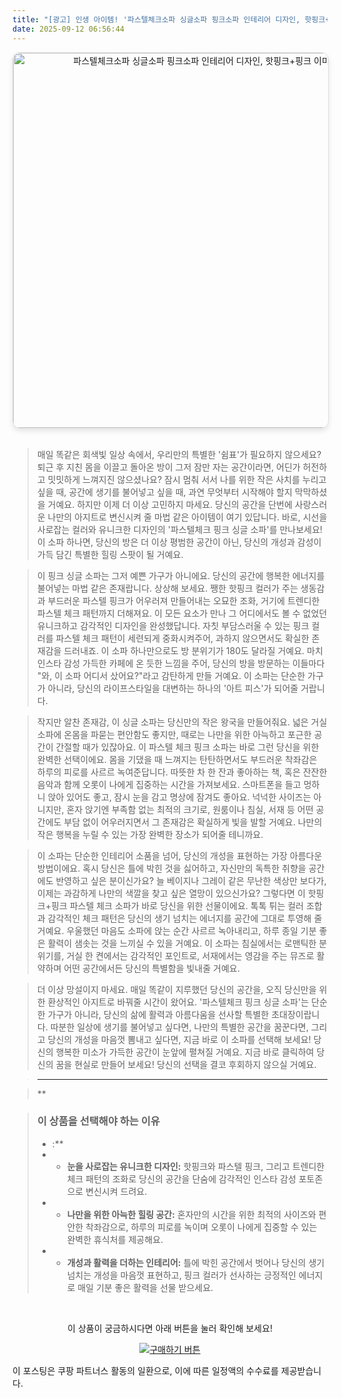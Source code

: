 ```yaml
---
title: "[광고] 인생 아이템! '파스텔체크소파 싱글소파 핑크소파 인테리어 디자인, 핫핑크+핑크'을(를) 만나보세요."
date: 2025-09-12 06:56:44
---
```


<div align="center">
    <a href="https://link.coupang.com/re/AFFSDP?lptag=AF8916626&pageKey=8992424209&itemId=26342987952&vendorItemId=93320037227&traceid=V0-153-e2520ad4e639e119&clickBeacon=985b9540-8fa5-11f0-80db-a67bbfaedc67%7E3&requestid=20250912155623598013655037&token=31850C%7CMIXED" target="_blank">
        <img src="https://ads-partners.coupang.com/image1/UPNxP0xpKXFxZ5eFUPr6UST_Hr_orfqmuKBhNtVEN7AXpjv-qrrTKBLX4Bxdxx21uMeXLhQrenZ6GFtjRqw58t8z51ETEI7Uv_60dVQOwTf8wlI5j0hCaSzRcYyWXBrQcQwGI0FL5Z3lciXwDa61se9aXdro63NnCPGIp1b-cYahnk7aCnlbM0wGTcUdqVtJFUVswV7o06wO0v5dXIS4YBDi2zNsf1Swl9ndmZ5wpJ4MEiEEMQ6IvxxKc4uM4yXJ2ozspiK4Uz7f1Kgo7r9aDxucj7dPmkjViW-E_BqTz69Psk-Mf3PMrlp9" alt="파스텔체크소파 싱글소파 핑크소파 인테리어 디자인, 핫핑크+핑크 이미지" width="600" style="max-width: 100%; height: auto; border-radius: 12px; border: 1px solid #e0e0e0; box-shadow: 0 4px 8px rgba(0,0,0,0.1);">
    </a>
</div>
<br>

> 매일 똑같은 회색빛 일상 속에서, 우리만의 특별한 '쉼표'가 필요하지 않으세요? 퇴근 후 지친 몸을 이끌고 돌아온 방이 그저 잠만 자는 공간이라면, 어딘가 허전하고 밋밋하게 느껴지진 않으셨나요? 잠시 멈춰 서서 나를 위한 작은 사치를 누리고 싶을 때, 공간에 생기를 불어넣고 싶을 때, 과연 무엇부터 시작해야 할지 막막하셨을 거예요. 하지만 이제 더 이상 고민하지 마세요. 당신의 공간을 단번에 사랑스러운 나만의 아지트로 변신시켜 줄 마법 같은 아이템이 여기 있답니다. 바로, 시선을 사로잡는 컬러와 유니크한 디자인의 '파스텔체크 핑크 싱글 소파'를 만나보세요! 이 소파 하나면, 당신의 방은 더 이상 평범한 공간이 아닌, 당신의 개성과 감성이 가득 담긴 특별한 힐링 스팟이 될 거예요.

> 이 핑크 싱글 소파는 그저 예쁜 가구가 아니에요. 당신의 공간에 행복한 에너지를 불어넣는 마법 같은 존재랍니다. 상상해 보세요. 쨍한 핫핑크 컬러가 주는 생동감과 부드러운 파스텔 핑크가 어우러져 만들어내는 오묘한 조화, 거기에 트렌디한 파스텔 체크 패턴까지 더해져요. 이 모든 요소가 만나 그 어디에서도 볼 수 없었던 유니크하고 감각적인 디자인을 완성했답니다. 자칫 부담스러울 수 있는 핑크 컬러를 파스텔 체크 패턴이 세련되게 중화시켜주어, 과하지 않으면서도 확실한 존재감을 드러내죠. 이 소파 하나만으로도 방 분위기가 180도 달라질 거예요. 마치 인스타 감성 가득한 카페에 온 듯한 느낌을 주어, 당신의 방을 방문하는 이들마다 "와, 이 소파 어디서 샀어요?"라고 감탄하게 만들 거예요. 이 소파는 단순한 가구가 아니라, 당신의 라이프스타일을 대변하는 하나의 '아트 피스'가 되어줄 거랍니다.

> 작지만 알찬 존재감, 이 싱글 소파는 당신만의 작은 왕국을 만들어줘요. 넓은 거실 소파에 온몸을 파묻는 편안함도 좋지만, 때로는 나만을 위한 아늑하고 포근한 공간이 간절할 때가 있잖아요. 이 파스텔 체크 핑크 소파는 바로 그런 당신을 위한 완벽한 선택이에요. 몸을 기댔을 때 느껴지는 탄탄하면서도 부드러운 착좌감은 하루의 피로를 사르르 녹여준답니다. 따뜻한 차 한 잔과 좋아하는 책, 혹은 잔잔한 음악과 함께 오롯이 나에게 집중하는 시간을 가져보세요. 스마트폰을 들고 멍하니 앉아 있어도 좋고, 잠시 눈을 감고 명상에 잠겨도 좋아요. 넉넉한 사이즈는 아니지만, 혼자 앉기엔 부족함 없는 최적의 크기로, 원룸이나 침실, 서재 등 어떤 공간에도 부담 없이 어우러지면서 그 존재감은 확실하게 빛을 발할 거예요. 나만의 작은 행복을 누릴 수 있는 가장 완벽한 장소가 되어줄 테니까요.

> 이 소파는 단순한 인테리어 소품을 넘어, 당신의 개성을 표현하는 가장 아름다운 방법이에요. 혹시 당신은 틀에 박힌 것을 싫어하고, 자신만의 독특한 취향을 공간에도 반영하고 싶은 분이신가요? 늘 베이지나 그레이 같은 무난한 색상만 보다가, 이제는 과감하게 나만의 색깔을 찾고 싶은 열망이 있으신가요? 그렇다면 이 핫핑크+핑크 파스텔 체크 소파가 바로 당신을 위한 선물이에요. 톡톡 튀는 컬러 조합과 감각적인 체크 패턴은 당신의 생기 넘치는 에너지를 공간에 그대로 투영해 줄 거예요. 우울했던 마음도 소파에 앉는 순간 사르르 녹아내리고, 하루 종일 기분 좋은 활력이 샘솟는 것을 느끼실 수 있을 거예요. 이 소파는 침실에서는 로맨틱한 분위기를, 거실 한 켠에서는 감각적인 포인트로, 서재에서는 영감을 주는 뮤즈로 활약하며 어떤 공간에서든 당신의 특별함을 빛내줄 거예요.

> 더 이상 망설이지 마세요. 매일 똑같이 지루했던 당신의 공간을, 오직 당신만을 위한 환상적인 아지트로 바꿔줄 시간이 왔어요. '파스텔체크 핑크 싱글 소파'는 단순한 가구가 아니라, 당신의 삶에 활력과 아름다움을 선사할 특별한 초대장이랍니다. 따분한 일상에 생기를 불어넣고 싶다면, 나만의 특별한 공간을 꿈꾼다면, 그리고 당신의 개성을 마음껏 뽐내고 싶다면, 지금 바로 이 소파를 선택해 보세요! 당신의 행복한 미소가 가득한 공간이 눈앞에 펼쳐질 거예요. 지금 바로 클릭하여 당신의 꿈을 현실로 만들어 보세요! 당신의 선택을 결코 후회하지 않으실 거예요.

> ---

> **


> ### 이 상품을 선택해야 하는 이유
> - :**
> - *   **눈을 사로잡는 유니크한 디자인:** 핫핑크와 파스텔 핑크, 그리고 트렌디한 체크 패턴의 조화로 당신의 공간을 단숨에 감각적인 인스타 감성 포토존으로 변신시켜 드려요.
> - *   **나만을 위한 아늑한 힐링 공간:** 혼자만의 시간을 위한 최적의 사이즈와 편안한 착좌감으로, 하루의 피로를 녹이며 오롯이 나에게 집중할 수 있는 완벽한 휴식처를 제공해요.
> - *   **개성과 활력을 더하는 인테리어:** 틀에 박힌 공간에서 벗어나 당신의 생기 넘치는 개성을 마음껏 표현하고, 핑크 컬러가 선사하는 긍정적인 에너지로 매일 기분 좋은 활력을 선물 받으세요.


<br>

<div align="center">
  <p>이 상품이 궁금하시다면 아래 버튼을 눌러 확인해 보세요!</p>
  <a href="https://link.coupang.com/re/AFFSDP?lptag=AF8916626&pageKey=8992424209&itemId=26342987952&vendorItemId=93320037227&traceid=V0-153-e2520ad4e639e119&clickBeacon=985b9540-8fa5-11f0-80db-a67bbfaedc67%7E3&requestid=20250912155623598013655037&token=31850C%7CMIXED" target="_blank">
    <img src="https://img.shields.io/badge/지금 바로 구매하기-FF5722?style=for-the-badge&logo=coupa&logoColor=white" alt="구매하기 버튼">
  </a>
</div>

이 포스팅은 쿠팡 파트너스 활동의 일환으로, 이에 따른 일정액의 수수료를 제공받습니다.
